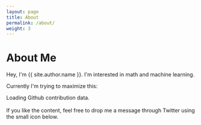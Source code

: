 ```yaml
---
layout: page
title: About
permalink: /about/
weight: 3
---
```


# **About Me**

Hey, I'm {{ site.author.name }}.
I'm interested in math and machine learning.

Currently I'm trying to maximize this:
<br>

<!-- Prepare a container for your calendar. -->
<script
  src="https://cdn.rawgit.com/IonicaBizau/github-calendar/gh-pages/dist/github-calendar.min.js"
>
</script>

<!-- Optionally, include the theme (if you don't want to struggle to write the CSS) -->
<link
  rel="stylesheet"
  href="https://cdn.rawgit.com/IonicaBizau/github-calendar/gh-pages/dist/github-calendar.css"
/>

<!-- Prepare a container for your calendar. -->
<div class="calendar">
    <!-- Loading stuff -->
    Loading Github contribution data.
</div>
<!--new GitHubCalendar(".calendar", "your-username", {
                        responsive: true,
                        proxy: function (url) {
                        return "https://the-proxy-domain.com/req?method=GET&url=https://github.com/nunoskew";
                        }});-->

<script>
        new GitHubCalendar(".calendar", "nunoskew", { responsive: true });
</script>

<br>
If you like the content, feel free to drop me a message through Twitter using the small icon below.

